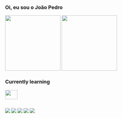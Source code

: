 ### Oi, eu sou o João Pedro

<!--
**jpclrocha/jpclrocha** is a ✨ _special_ ✨ repository because its `README.md` (this file) appears on your GitHub profile.

Here are some ideas to get you started:

- 🔭 I’m currently working on ...
- 🌱 I’m currently learning ReactJS

- 📫 How to reach me: ...
- 😄 Pronouns: ...
- ⚡ Fun fact: ...
-->

<div>
  <a href="https://github.com/jpclrocha"></a>
  <img height="180em" src="https://github-readme-stats.vercel.app/api?username=jpclrocha&count_private=true&show_icons=true&theme=merko"/>
  <img height="180em" src="https://github-readme-stats.vercel.app/api/top-langs/?username=jpclrocha&layout=compact&theme=merko"/>
</div>
  
   ### Currently learning
<div style="display:inline_block">
   <img height="30" width="40" src="https://cdn.jsdelivr.net/gh/devicons/devicon/icons/react/react-original.svg"/>     
</div>
  
  ##
  
  <div>
  <a href=""><img src="https://img.shields.io/badge/Gmail-D14836?style=for-the-badge&logo=gmail&logoColor=white"/></a>
  <a href=""><img src="https://img.shields.io/badge/Discord-7289DA?style=for-the-badge&logo=discord&logoColor=white"/></a>
  <a href=""><img src="https://img.shields.io/badge/Instagram-E4405F?style=for-the-badge&logo=instagram&logoColor=white"/></a>
  <a href=""><img src="https://img.shields.io/badge/LinkedIn-0077B5?style=for-the-badge&logo=linkedin&logoColor=white"/></a>
  <a href=""><img src="https://img.shields.io/badge/Twitter-1DA1F2?style=for-the-badge&logo=twitter&logoColor=white"/></a>
  </div>
